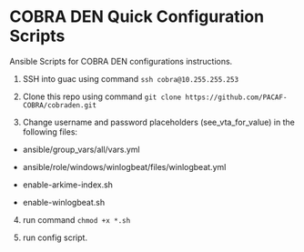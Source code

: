 # COBRA DEN Quick Configuration Scripts
Ansible Scripts for COBRA DEN configurations instructions.

1. SSH into guac using command `ssh cobra@10.255.255.253`

2. Clone this repo using command `git clone https://github.com/PACAF-COBRA/cobraden.git`

3. Change username and password placeholders (see_vta_for_value) in the following files:

* ansible/group_vars/all/vars.yml

* ansible/role/windows/winlogbeat/files/winlogbeat.yml

* enable-arkime-index.sh

* enable-winlogbeat.sh

4. run command `chmod +x *.sh`

5. run config script.
